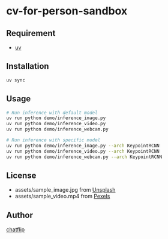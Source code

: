 # cv-for-person-sandbox

## Requirement

- [uv](https://docs.astral.sh/uv/)

## Installation

```bash
uv sync
```

## Usage

```bash
# Run inference with default model
uv run python demo/inference_image.py
uv run python demo/inference_video.py
uv run python demo/inference_webcam.py

# Run inference with specific model
uv run python demo/inference_image.py --arch KeypointRCNN
uv run python demo/inference_video.py --arch KeypointRCNN
uv run python demo/inference_webcam.py --arch KeypointRCNN
```

## License

- assets/sample_image.jpg from [Unsplash](https://unsplash.com/ja/%E5%86%99%E7%9C%9F/%E5%A5%B3%E6%80%A7%E3%81%A8%E7%99%BD%E9%A6%AC%E3%81%8C%E4%B8%80%E7%B7%92%E3%81%AB%E3%83%9D%E3%83%BC%E3%82%BA%E3%82%92%E3%81%A8%E3%81%A3%E3%81%A6%E3%81%84%E3%81%BE%E3%81%99-EFxfRtR5lXs)
- assets/sample_video.mp4 from [Pexels](https://www.pexels.com/video/woman-doing-a-jump-rope-exercise-2785536/)

## Author

[chatflip](https://github.com/chatflip)
